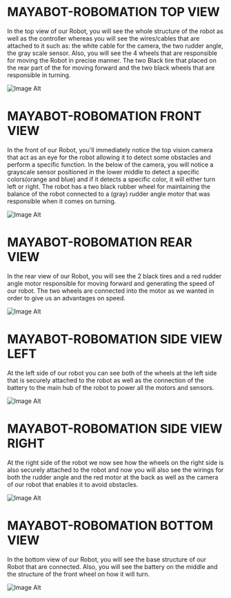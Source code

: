 # MAYABOT-ROBOMATION TOP VIEW
In the top view of our Robot, you will see the whole structure of the robot as well as the controller whereas you will see the wires/cables that are attached to it such as: the white cable for the camera, 
the two rudder angle, the gray scale sensor. Also, you will see the 4 wheels that are responsible for moving the Robot in precise manner. The two Black tire that placed on the rear part of the for moving 
forward and the two black wheels that are responsible in turning.

![Image Alt](https://github.com/Drewmnhs1771/FUTURE-ENGINEERS-PRO25/blob/b1f794abaca6e562922c6f1d95cfd55768c6975d/images%20(FE)/TopView.jpg)

# MAYABOT-ROBOMATION FRONT VIEW
In the front of our Robot, you'll immediately notice the top vision camera that act as an eye for the robot allowing it to detect some obstacles and perform a 
specific function. In the below of the camera, you will notice a grayscale sensor positioned in the lower middle to detect a specific colors(orange and blue) and if
it detects a specific color, it will either turn left or right. The robot has a two black rubber wheel for maintaining the balance of the robot connected to a (gray) rudder angle motor
that was responsible when it comes on turning.

![Image Alt](https://github.com/Drewmnhs1771/FUTURE-ENGINEERS-PRO25/blob/b1f794abaca6e562922c6f1d95cfd55768c6975d/images%20(FE)/FrontView.jpg)

# MAYABOT-ROBOMATION REAR VIEW

In the rear view of our Robot, you will see the 2 black tires and a red rudder angle motor responsible for moving forward and generating the speed of our robot.
The two wheels are connected into the motor as we wanted in order to give us an advantages on speed.


![Image Alt](https://github.com/Drewmnhs1771/FUTURE-ENGINEERS-PRO25/blob/b1f794abaca6e562922c6f1d95cfd55768c6975d/images%20(FE)/RearView.jpg)

# MAYABOT-ROBOMATION SIDE VIEW LEFT 
At the left side of our robot you can see both of the wheels at the left side that is securely attached to the robot as well as the connection of the battery to the main hub of the robot to power all the motors and sensors.

![Image Alt](https://github.com/Drewmnhs1771/FUTURE-ENGINEERS-PRO25/blob/b1f794abaca6e562922c6f1d95cfd55768c6975d/images%20(FE)/SideView(L).jpg)

# MAYABOT-ROBOMATION SIDE VIEW RIGHT 
At the right side of the robot we now see how the wheels on the right side is also securely attached to the robot and now you will also see the wirings for both the rudder angle and the red motor at the back as well as the camera of our robot that enables it to avoid obstacles.

![Image Alt](https://github.com/Drewmnhs1771/FUTURE-ENGINEERS-PRO25/blob/b1f794abaca6e562922c6f1d95cfd55768c6975d/images%20(FE)/SideView(R).jpg)

# MAYABOT-ROBOMATION BOTTOM VIEW
In the bottom view of our Robot, you will see the base structure of our Robot that are connected. Also, you will see the battery on the middle and the structure of the front wheel on how it will turn.


![Image Alt](https://github.com/Drewmnhs1771/FUTURE-ENGINEERS-PRO25/blob/b1f794abaca6e562922c6f1d95cfd55768c6975d/images%20(FE)/BottomView.jpg)
